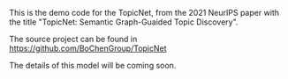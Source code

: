 This is the demo code for the TopicNet, from the 2021 NeurIPS paper with the title "TopicNet: Semantic Graph-Guaided Topic Discovery".

The source project can be found in https://github.com/BoChenGroup/TopicNet

The details of this model will be coming soon.
